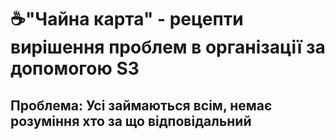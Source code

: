 # ☕"Чайна карта" - рецепти вирішення проблем в організації за допомогою S3

## Проблема: Усі займаються всім, немає розуміння хто за що відповідальний
